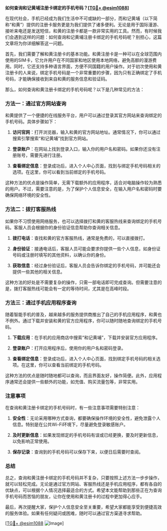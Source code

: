 **如何查询和记黄埔注册卡绑定的手机号码？[[TG💪+ @esim1088](https://t.me/s/esim1088)]**

在现代社会，手机已经成为我们生活中不可或缺的一部分，而和记黄埔（以下简称“和黄”）提供的注册卡服务更是为我们提供了诸多便利。无论是用于国际漫游、接听来电还是发送短信，和黄的注册卡都是一款非常实用的工具。然而，有时候我们会遇到这样的问题：如何查询和记黄埔注册卡绑定的手机号码呢？别担心，这篇文章将为你详细解答这一问题。

首先，我们需要了解和黄注册卡的基本功能。和黄注册卡是一种可以在全球范围内使用的SIM卡，它允许用户在不同国家和地区使用本地网络，避免高额的漫游费用。同时，它还支持多种语言界面，方便不同国籍的用户操作。对于初次使用和黄注册卡的人来说，绑定手机号码是一个非常重要的步骤，因为只有正确绑定了手机号码，才能确保接收到来自和黄的服务信息和验证码。

那么，如何查询和黄注册卡绑定的手机号码呢？以下是几种常见的方法：

### 方法一：通过官方网站查询

和黄提供了一个便捷的在线服务平台，用户可以通过登录其官方网站来查询绑定的手机号码。具体步骤如下：

1. **访问官网**：打开浏览器，输入和黄的官方网站地址。通常情况下，你可以通过搜索引擎搜索“和记黄埔”找到官方网站。
   
2. **登录账户**：在网站上找到登录入口，输入你的用户名和密码。如果你还没有注册账号，需要先进行注册。

3. **查看绑定信息**：登录成功后，进入个人中心页面，找到与绑定手机号码相关的选项。在这里，你可以看到当前绑定的手机号码。

这种方法的优点是操作简单，无需下载额外的应用程序，适合对电脑操作较为熟悉的用户。不过，需要注意的是，为了保护个人信息安全，在输入用户名和密码时要确保网络环境的安全性。

### 方法二：拨打客服热线

如果你不习惯使用网络服务，也可以选择拨打和黄的客服热线来查询绑定的手机号码。客服人员会根据你的身份验证信息帮助你查询相关信息。

1. **拨打电话**：查找和黄的官方客服热线，通常是免费的，可以直接拨打。

2. **身份验证**：接通电话后，客服人员可能会要求你提供一些个人信息，如身份证号码或注册时填写的其他资料，以确认你的身份。

3. **获取信息**：经过身份验证后，客服人员会告诉你绑定的手机号码，并可能还会提供一些其他的相关信息。

这种方法的好处是不需要复杂的操作，只需一部电话即可完成查询。但需要注意的是，拨打客服热线可能会有一定的等待时间，尤其是在高峰时段。

### 方法三：通过手机应用程序查询

随着智能手机的普及，越来越多的服务提供商推出了自己的手机应用程序，和黄也不例外。通过下载并安装和黄的官方应用程序，你可以随时随地查询绑定的手机号码。

1. **下载应用**：在手机的应用商店中搜索“和记黄埔”，下载并安装官方应用程序。

2. **登录账户**：打开应用程序后，使用你的用户名和密码登录。

3. **查看绑定信息**：登录成功后，进入个人中心页面，找到绑定手机号码的相关选项。在这里，你可以查看当前绑定的手机号码。

这种方法的优点是随时随地都可以查询，而且界面友好，操作简便。此外，应用程序通常还会提供一些额外的功能，如充值、购买流量包等，非常实用。

### 注意事项

在查询和黄注册卡绑定的手机号码时，有一些注意事项需要特别注意：

1. **安全性**：无论采用哪种方式查询，都要确保操作环境的安全性，避免泄露个人信息。特别是在公共Wi-Fi环境下，尽量避免登录敏感账户。

2. **及时更新信息**：如果发现绑定的手机号码有误或已经更换，要及时更新信息，以免影响正常使用。

3. **保存记录**：查询到的手机号码可以保存下来，以便日后需要时查阅。

### 总结

总之，查询和黄注册卡绑定的手机号码并不复杂，只要按照上述方法一步步操作，就可以轻松完成。无论是通过官方网站、客服热线还是手机应用程序，都有各自的优缺点，可以根据个人情况选择最适合的方式。希望本文能帮助到那些正在为查询手机号码而苦恼的朋友，让你在使用和黄注册卡的过程中更加得心应手。

最后，再次提醒大家，保护个人信息安全至关重要，希望大家都能享受到便捷高效的服务体验。如果有任何疑问或困难，随时可以通过官方渠道寻求帮助。

[[TG💪+ @esim1088](https://t.me/s/esim1088) ![Image](https://i.postimg.cc/4NQfJmqS/Snipaste-2025-05-13-00-14-12.png)]